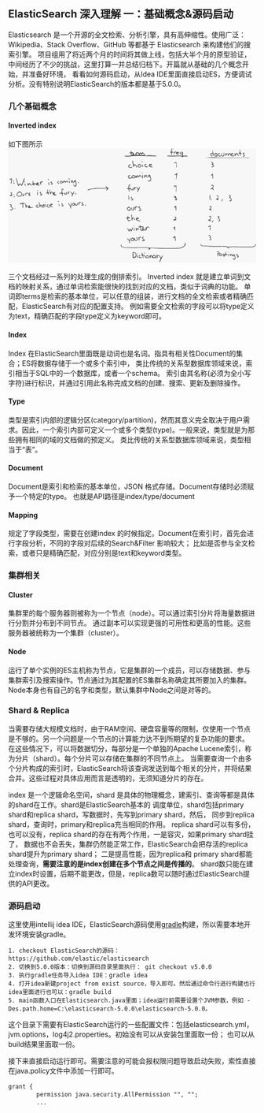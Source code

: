 ## ElasticSearch 深入理解 一：基础概念&源码启动

Elasticsearch 是一个开源的全文检索、分析引擎，具有高伸缩性。使用广泛：Wikipedia、Stack Overflow、GitHub 等都基于 Elasticsearch 来构建他们的搜索引擎。
项目组用了将近两个月的时间将其做上线，包括大半个月的原型验证，中间经历了不少的挑战，这里打算一并总结归档下。开篇就从基础的几个概念开始，并准备好环境，
看看如何源码启动，从Idea IDE里面直接启动ES，方便调试分析。没有特别说明ElasticSearch的版本都是基于5.0.0。

### 几个基础概念

#### Inverted index
如下图所示
![invertindex](./invertindex.png)

三个文档经过一系列的处理生成的倒排索引。
Inverted index 就是建立单词到文档的映射关系，通过单词检索能很快的找到对应的文档，类似于词典的功能。
单词即terms是检索的基本单位，可以任意的组装，进行文档的全文检索或者精确匹配，ElasticSearch有对应的配置支持。
例如需要全文检索的字段可以将type定义为text，精确匹配的字段type定义为keyword即可。

#### Index
Index 在ElasticSearch里面既是动词也是名词。指具有相关性Document的集合；ES将数据存储于一个或多个索引中，
类比传统的关系型数据库领域来说，索引相当于SQL中的一个数据库，或者一个schema。
索引由其名称(必须为全小写字符)进行标识，并通过引用此名称完成文档的创建、搜索、更新及删除操作。

#### Type
类型是索引内部的逻辑分区(category/partition)，然而其意义完全取决于用户需求。因此，一个索引内部可定义一个或多个类型(type)。一般来说，类型就是为那些拥有相同的域的文档做的预定义。
类比传统的关系型数据库领域来说，类型相当于“表”。

#### Document
Document是索引和检索的基本单位，JSON 格式存储。Document存储时必须赋予一个特定的type。
也就是API路径是index/type/document

#### Mapping
规定了字段类型，需要在创建index 的时候指定。Document在索引时，首先会进行字段分析，不同的字段对后续的Search&Filter 影响较大；
比如是否参与全文检索，或者只是精确匹配，对应分别是text和keyword类型。

### 集群相关

#### Cluster
集群里的每个服务器则被称为一个节点（node）。可以通过索引分片将海量数据进行分割并分布到不同节点。
通过副本可以实现更强的可用性和更高的性能。这些服务器被统称为一个集群（cluster）。

#### Node
运行了单个实例的ES主机称为节点，它是集群的一个成员，可以存储数据、参与集群索引及搜索操作。节点通过为其配置的ES集群名称确定其所要加入的集群。
Node本身也有自己的名字和类型，默认集群中Node之间是对等的。

### Shard & Replica
当需要存储大规模文档时，由于RAM空间、硬盘容量等的限制，仅使用一个节点是不够的。另一个问题是一个节点的计算能力达不到所期望的复杂功能的要求。
在这些情况下，可以将数据切分，每部分是一个单独的Apache Lucene索引，称为分片（shard）。每个分片可以存储在集群的不同节点上。 
当需要查询一个由多个分片构成的索引时，ElasticSearch将该查询发送到每个相关的分片，并将结果合并。这些过程对具体应用而言是透明的，无须知道分片的存在。

index 是一个逻辑命名空间，shard 是具体的物理概念，建索引、查询等都是具体的shard在工作。shard是ElasticSearch基本的
调度单位，shard包括primary shard和replica shard，写数据时，先写到primary shard，然后，
同步到replica shard，查询时，primary和replica充当相同的作用。
replica shard可以有多份，也可以没有，replica shard的存在有两个作用，一是容灾，如果primary shard挂了，
数据也不会丢失，集群仍然能正常工作，ElasticSearch会把存活的replica shard提升为primary shard；
二是提高性能，因为replica和 primary shard都能处理查询，**需要注意的是index创建在多个节点之间是传播的**。
shard数只能在建立index时设置，后期不能更改，但是，replica数可以随时通过ElasticSearch提供的API更改。

### 源码启动
这里使用intellij idea IDE，ElasticSearch源码使用[gradle](https://gradle.org/)构建，所以需要本地开发环境安装gradle。

    1. checkout ElasticSearch的源码：https://github.com/elastic/elasticsearch
    2. 切换到5.0.0版本：切换到源码目录里面执行： git checkout v5.0.0
    3. 执行gradle任务导入idea IDE：gradle idea
    4. 打开idea新建project from exist source，导入即可。然后通过命令行进行构建也行idea里面进行也可以：gradle build
    5. main函数入口在Elasticsearch.java里面；idea运行前需要设置个JVM参数，例如 -Des.path.home=C:\elasticsearch-5.0.0\elasticsearch-5.0.0。

这个目录下需要有ElasticSearch运行的一些配置文件：包括elasticsearch.yml，jvm.options，log4j2.properties。初始没有可以从安装包里面取一份；
也可以从build结果里面取一份。

接下来直接启动运行即可。需要注意的可能会报权限问题导致启动失败，索性直接在java.policy文件中添加一行即可。
``` 
grant {
        permission java.security.AllPermission "", "";
        ...
```

